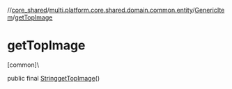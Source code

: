 //[core_shared](../../../index.md)/[multi.platform.core.shared.domain.common.entity](../index.md)/[GenericItem](index.md)/[getTopImage](get-top-image.md)

# getTopImage

[common]\

public final [String](https://docs.oracle.com/javase/8/docs/api/java/lang/String.html)[getTopImage](get-top-image.md)()
